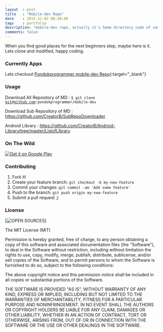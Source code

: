 ```yaml
---
layout	: post
title	: "Mobile-dev Repo"
date   	: 2015-11-02 08:38:40
tags	: portfolio
description: "mobile-dev repo, actually it's home directory code of some android developer tutorials on pondokprogrammer.com ."
comments: false
---
```


When you find good places for the next beginners step, maybe here is it. Lets clone and modified, happy coding.


### Currently Apps

Lets checkout [Pondokprogrammer mobile-dev Repo](https://github.com/pondokprogrammer/mobile-dev/tree/master/android){:target="_blank"}


### Usage

Download All Repository of MD : 
<code>$ git clone git@github.com:pondokprogrammer/mobile-dev</code>

Download Sub Repository of MD : https://github.com/CreatorB/SubRepoDownloader

Android Library : https://github.com/CreatorB/Android-Library/tree/master/ListofLibrary


### On The Wild

[![Get it on Google Play](https://www.gstatic.com/android/market_images/web/play_logo_x2.png)](https://play.google.com/store/apps/developer?id=jasa+programmer)


### Contributing

1. Fork it!
2. Create your feature branch: `git checkout -b my-new-feature`
3. Commit your changes: `git commit -am 'Add some feature'`
4. Push to the branch: `git push origin my-new-feature`
5. Submit a pull request ;)


### License

[![OPEN SOURCES](http://opensource.org/trademarks/opensource/OSI-Approved-License-100x137.png)]

The MIT License (MIT)

Permission is hereby granted, free of charge, to any person obtaining a copy
of this software and associated documentation files (the "Software"), to deal
in the Software without restriction, including without limitation the rights
to use, copy, modify, merge, publish, distribute, sublicense, and/or sell
copies of the Software, and to permit persons to whom the Software is
furnished to do so, subject to the following conditions:

The above copyright notice and this permission notice shall be included in
all copies or substantial portions of the Software.

THE SOFTWARE IS PROVIDED "AS IS", WITHOUT WARRANTY OF ANY KIND, EXPRESS OR
IMPLIED, INCLUDING BUT NOT LIMITED TO THE WARRANTIES OF MERCHANTABILITY,
FITNESS FOR A PARTICULAR PURPOSE AND NONINFRINGEMENT. IN NO EVENT SHALL THE
AUTHORS OR COPYRIGHT HOLDERS BE LIABLE FOR ANY CLAIM, DAMAGES OR OTHER
LIABILITY, WHETHER IN AN ACTION OF CONTRACT, TORT OR OTHERWISE, ARISING FROM,
OUT OF OR IN CONNECTION WITH THE SOFTWARE OR THE USE OR OTHER DEALINGS IN
THE SOFTWARE.